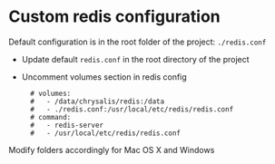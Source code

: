 # Custom redis configuration
Default configuration is in the root folder of the project: `./redis.conf`

* Update default `redis.conf` in the root directory of the project
* Uncomment volumes section in redis config

		# volumes:
	    #   - /data/chrysalis/redis:/data
	    #   - ./redis.conf:/usr/local/etc/redis/redis.conf
	    # command:
	    #   - redis-server
	    #   - /usr/local/etc/redis/redis.conf

Modify folders accordingly for Mac OS X and Windows
